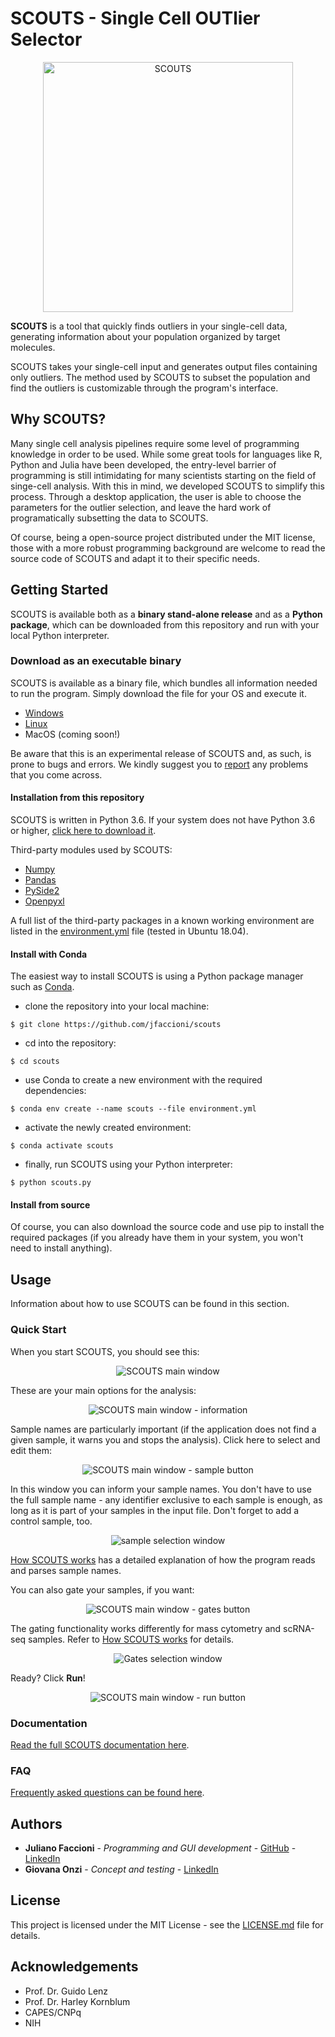 # SCOUTS - Single Cell OUTlier Selector

<p align="middle">
<img src="doc/\_static/cells-white.png" alt="SCOUTS" width="400"/>
</p>

**SCOUTS** is a tool that quickly finds outliers in your single-cell data, generating information about your population organized by target molecules.

SCOUTS takes your single-cell input and generates output files containing only outliers. The method used by SCOUTS to subset the population and find the outliers is customizable through the program's interface.

## Why SCOUTS?
Many single cell analysis pipelines require some level of programming knowledge in order to be used. While some great tools for languages like R, Python and Julia have been developed, the entry-level barrier of programming is still intimidating for many scientists starting on the field of singe-cell analysis. With this in mind, we developed SCOUTS to simplify this process. Through a desktop application, the user is able to choose the parameters for the outlier selection, and leave the hard work of programatically subsetting the data to SCOUTS.

Of course, being a open-source project distributed under the MIT license, those with a more robust programming background are welcome to read the source code of SCOUTS and adapt it to their specific needs.

## Getting Started
SCOUTS is available both as a **binary stand-alone release** and as a **Python package**, which can be downloaded from this repository and run with your local Python interpreter.

### Download as an executable binary
SCOUTS is available as a binary file, which bundles all information needed to run the program. Simply download the file for your OS and execute it.

* [Windows](https://github.com/jfaccioni/scouts/tree/master/executables/windows)
* [Linux](https://github.com/jfaccioni/scouts/tree/master/executables/linux)
* MacOS (coming soon!)

Be aware that this is an experimental release of SCOUTS and, as such, is prone to bugs and errors. We kindly suggest you to [report](https://github.com/jfaccioni/scouts/issues) any problems that you come across.

#### Installation from this repository
SCOUTS is written in Python 3.6. If your system does not have Python 3.6 or higher, [click here to download it](https://www.python.org/downloads/).

Third-party modules used by SCOUTS:
* [Numpy](http://www.numpy.org/)
* [Pandas](https://pandas.pydata.org/)
* [PySide2](https://pypi.org/project/PySide2/)
* [Openpyxl](https://openpyxl.readthedocs.io/en/stable/)


A full list of the third-party packages in a known working environment are listed in the [environment.yml](environment.yml) file (tested in Ubuntu 18.04).

#### Install with Conda
The easiest way to install SCOUTS is using a Python package manager such as [Conda](https://conda.io/docs/).

* clone the repository into your local machine:

```
$ git clone https://github.com/jfaccioni/scouts
```

* cd into the repository:

```
$ cd scouts
```

* use Conda to create a new environment with the required dependencies:

```
$ conda env create --name scouts --file environment.yml
```

* activate the newly created environment:

```
$ conda activate scouts
```

* finally, run SCOUTS using your Python interpreter:

```
$ python scouts.py
```

#### Install from source
Of course, you can also download the source code and use pip to install the required packages (if you already have them in your system, you won't need to install anything).

## Usage
Information about how to use SCOUTS can be found in this section.

### Quick Start

When you start SCOUTS, you should see this:

<p align="middle">
<img src="doc/\_static/SCOUTS_main.png" alt="SCOUTS main window" scale="90%"/>
</p>

These are your main options for the analysis:

<p align="middle">
<img src="doc/\_static/SCOUTS_info.png" alt="SCOUTS main window - information" scale="90%"/>
</p>

Sample names are particularly important (if the application does not find a given sample, it warns you and stops the analysis). Click here to select and edit them:

<p align="middle">
<img src="doc/\_static/SCOUTS_samples.png" alt="SCOUTS main window - sample button" scale="90%"/>
</p>

In this window you can inform your sample names. You don't have to use the full sample name - any identifier exclusive to each sample is enough, as long as it is part of your samples in the input file. Don't forget to add a control sample, too.

<p align="middle">
<img src="doc/\_static/SCOUTS_samplepage.png" alt="sample selection window" scale="90%"/>
</p>

[How SCOUTS works](https://scouts.readthedocs.io/en/master/work.html) has a detailed explanation of how the program reads and parses sample names.

You can also gate your samples, if you want:

<p align="middle">
<img src="doc/\_static/SCOUTS_gates.png" alt="SCOUTS main window - gates button" scale="90%"/>
</p>

The gating functionality works differently for mass cytometry and scRNA-seq samples. Refer to [How SCOUTS works](https://scouts.readthedocs.io/en/master/work.html) for details.

<p align="middle">
<img src="doc/\_static/SCOUTS_gatepage.png" alt="Gates selection window" scale="90%"/>
</p>

Ready? Click **Run**!

<p align="middle">
<img src="doc/\_static/SCOUTS_run.png" alt="SCOUTS main window - run button" scale="90%"/>
</p>

### Documentation
[Read the full SCOUTS documentation here](https://scouts.readthedocs.io/en/master/).

### FAQ
[Frequently asked questions can be found here](https://scouts.readthedocs.io/en/master/faq.html).


## Authors
* **Juliano Faccioni** - *Programming and GUI development* - [GitHub](https://github.com/jfaccioni) - [LinkedIn](https://www.linkedin.com/in/juliano-faccioni-9b2133167)
* **Giovana Onzi** - *Concept and testing* -  [LinkedIn](https://www.linkedin.com/in/giovana-onzi-ba222895/)

## License
This project is licensed under the MIT License - see the [LICENSE.md](LICENSE.md) file for details.

## Acknowledgements
* Prof. Dr. Guido Lenz
* Prof. Dr. Harley Kornblum
* CAPES/CNPq
* NIH
